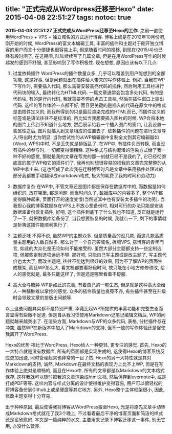 title: "正式完成从Wordpress迁移至Hexo"
date: 2015-04-08 22:51:27
tags:
notoc: true
---

**2015-04-08 22:51:27 正式完成从WordPress迁移至Hexo的工作.**
之前一直使用WordPress + VPS + 独立域名的方式运行博客. 博客上线是在2012年10月份吧, 刚开始的时候, WordPress的富文本编辑工具, 丰富的插件和主题对于刚开独立博客的用户而言十分便捷也很容易上手, 但是随着时间的推移, 到现在(2015/4)也已经有段时间了, 在这期间, 陆陆续续写了几篇文章, 但是在用WordPress写作的时候越发的感到不舒服, 甚至影响到了写作积极性. 
现在想想, 原因应该有以下几点:

1. 过度依赖插件
WordPress的插件数量众多, 几乎可以覆盖到用户能想到的全部功能, 这是好事, 但是问题就出在插件给人带来的写作体验上.
例如, 当我在WP下写作时, 需要插入代码, 那么需要安装高亮代码的插件, 然后利用工具栏进行代码块的输入, 最终转化为HTML代码. 一篇文章通常会包含多处代码, 有的是代码块, 有的是行内代码, 我就需要不停的点击工具栏, 然后在插件窗口上输出代码. 这样的写作体验一点都不好, 而且更关键的是插入的代码在原文中的格式是由插件定义的, 而我所得到的只是最后渲染完成的HTML而已, 而插件定义的标签或是语法往往不是标准的. 
再比如当我想要插入图片的时候, WP会将本地的图片上传到不知道什么地方, 然后展示给我一个插入图片的窗口, 让我设置一些属性之后, 图片就插入到文章相应的位置去了. 
依赖插件的问题在进行文章导入/导出时尤为明显. 当你尝试性的从WP编辑器中复制全文到其它编辑器如(Word, WPS)中时, 不是丢失就是排版乱了. 在WP中, 有插件负责转换, 而当没有插件的参与时, 一切都变得很糟糕. 
这种格式与结构混淆的渲染方式给了我一种不好的感觉, 那就是我的文章在写完的那一刻就已经不是我的了, 它已经彻彻底底的属于WP和它的插件们了. 我再也别想很容易的把我的文章完完整整的从WP中拿出来. (这也照成了此次我在迁移博客时凡是文章中采用插件处理过的部分我都要手动翻译成markdown格式, 极大的耗费了我的时间和劳动力)

2. 数据库复杂
在WP中, 不管文章还是图片都是保存在数据库中的, 而数据是如何组织的, 放在哪里, 都是问题. 而当时间久了, 数据库中的内容多了, 整个WP都变得臃肿起来, 页面打开的速度变慢(当然这其中也有安装太多插件的功劳). 当我担心我的博客数据存在VPS上不放心想备份时, 相对可行的办法只能是安装数据库备份恢复插件, 好吧, 这个插件到底干了什么我也不知道, 反正就是运行了一下, 就把数据库给备份了, 当我想要恢复的时候, 我就点一下, 剩下的事情就是祈祷这插件能顺利执行了.

3. 主题乏味
不得不说, 虽然WP的主题众多, 但是质量高的没几款, 而这几款高质量主题用的人数自然多. 那么对于一个自己买域名, 折腾VPS, 搭博客的青年而言, 如此的大众化是无论如何不能接受的. 虽然大部分主题都支持一些定制选项, 但那些定制选项远远不够. 那好吧, 只能自己写主题或是改主题了, 写主题代价也太大了, 而改主题吧, 往往不能达到很好的效果, 因为不了解WP的页面生成框架, 而且WP那么大, 看文档都要看好段时间, 故只能在小地方修修改改, 给人的感觉就是, 最多只能这样了, 但是还是哪里看着不舒服.

4. 高大全与臃肿
WP是如此的完善, 有着自己的一套生态, 但是就是这种高大全给人一种臃肿难以掌控的感觉. 众多的插件质量也良莠不齐, 有些插件甚至在升级时会导致文章的排版出问题等.

以上这些问题其实都不是特别严重, 毕竟比起WP所提供的丰富功能和完整生态而言显得有些微不足道. 但是自从我习惯使用Markdown记笔记编辑文档后, WP的问题就越来越突出了. 在渲染方面, Markdown与WP的众多代码, 表格, 分栏插件存在冲突, 虽然WP在新版本中加入了Markdown的支持, 但不一致的写作体验还是促使我离开了WordPress.

Hexo的优势
相比于WordPress, Hexo给人一种更轻, 更专注的感觉. 首先, Hexo的一大特点就是没有数据库, 所有的页面都是实现生成的, 这使得Hexo的博客系统反应更加迅速, 同时管理起来也非常的一目了然. Hexo的另一大特性就是其对Markdown的支持, 诚然, Markdown在最终文档的表现力上比不上WP, 但是在写作体验上绝对是顺畅的, 而且在Hexo中, 所有的文章都是以Markdown的文本格式保存, 这样我就可以随时把我的文章渲染成html文档, 然后保存到evernote中, 或是打成PDF等等. 这样内容与样式分离的设计使得维护变得容易, 用户可以很轻松的将博客备份到Github上或是硬盘等其它地方.
另外, Hexo整个主体框架很小, 因此, 修改主题变得十分容易.

出于种种原因, 最后使得我将博客从WordPress搬至Hexo, 光是将原先文章手动转成Markdown格式就花了我3个晚上, 不过看着最后干净的博客页面和简洁的样式还是蛮欣慰的. 本文是一篇纯粹的水文, 主要用来记录下博客迁移这一事件, 别无它用, 亦没什么营养.